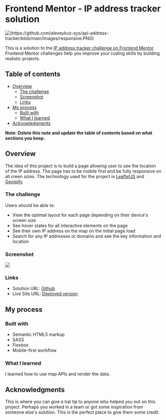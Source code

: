 # Frontend Mentor - IP address tracker solution


![(https://github.com/alexeykuz-sys/api-address-tracker/blob/main/images/responsive.PNG)
](https://github.com/alexeykuz-sys/api-address-tracker/blob/main/images/responsive.PNG)



This is a solution to the [IP address tracker challenge on Frontend Mentor](https://www.frontendmentor.io/challenges/ip-address-tracker-I8-0yYAH0). Frontend Mentor challenges help you improve your coding skills by building realistic projects. 

## Table of contents

- [Overview](#overview)
  - [The challenge](#the-challenge)
  - [Screenshot](#screenshot)
  - [Links](#links)
- [My process](#my-process)
  - [Built with](#built-with)
  - [What I learned](#what-i-learned)
- [Acknowledgments](#acknowledgments)

**Note: Delete this note and update the table of contents based on what sections you keep.**

## Overview

The idea of this project is to build a page allowing user to see the location of the IP address. The page has to be mobile first and be fully responsive on all creen sizes. The technology used for the project is [LeafletJS](www.leafletjs.com) and  [GeoIpify](www.geo.ipify.org)

### The challenge

Users should be able to:

- View the optimal layout for each page depending on their device's screen size
- See hover states for all interactive elements on the page
- See their own IP address on the map on the initial page load
- Search for any IP addresses or domains and see the key information and location

### Screenshot

![](./screenshot.jpg)


### Links

- Solution URL: [Github](https://github.com/alexeykuz-sys/api-address-tracker)
- Live Site URL: [Deployed version](https://api-address-tracker-alexeykuz-sys.vercel.app/)

## My process

### Built with

- Semantic HTML5 markup
- SASS
- Flexbox
- Mobile-first workflow

### What I learned

I learned how to use map APIs and render the data. 

## Acknowledgments

This is where you can give a hat tip to anyone who helped you out on this project. Perhaps you worked in a team or got some inspiration from someone else's solution. This is the perfect place to give them some credit.
